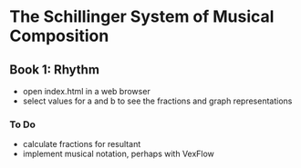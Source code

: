 # The Schillinger System of Musical Composition

## Book 1: Rhythm

 - open index.html in a web browser
 - select values for a and b to see the fractions and graph representations
 
 ### To Do
   - calculate fractions for resultant
   - implement musical notation, perhaps with VexFlow
   
   
